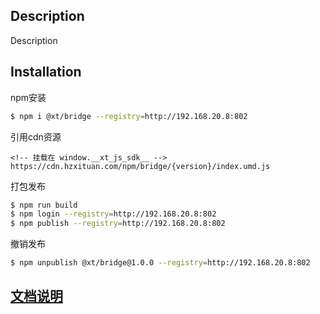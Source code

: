 ## Description

Description

## Installation

npm安装

```bash
$ npm i @xt/bridge --registry=http://192.168.20.8:802
```

引用cdn资源
```
<!-- 挂载在 window.__xt_js_sdk__ -->
https://cdn.hzxituan.com/npm/bridge/{version}/index.umd.js
```


打包发布
```bash
$ npm run build
$ npm login --registry=http://192.168.20.8:802
$ npm publish --registry=http://192.168.20.8:802
```

撤销发布

```bash
$ npm unpublish @xt/bridge@1.0.0 --registry=http://192.168.20.8:802
```

## [文档说明](https://cdn.hzxituan.com/npm/bridge/docs/index.html)
